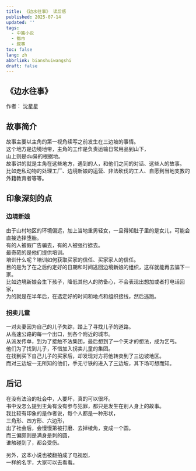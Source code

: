 ```yaml
---
title: 《边水往事》 读后感
published: 2025-07-14
updated: ''
tags:
  - 中篇小说
  - 都市
  - 叙事
toc: false
lang: zh
abbrlink: bianshuiwangshi
draft: false
---
```


## 《边水往事》
作者： 沈星星

## 故事简介
故事主要以主角的第一视角续写之前发生在三边坡的事情。  
这个地方是边境地带，主角的工作是负责运输日常用品到山下，  
山上则是du枭的根据地。  
故事讲的就是主角在这些地方，遇到的人，和他们之间的对话、这些人的故事。  
比如走私动物的处理工厂、边境新娘的运营、非法砍伐的工人、自愿到当地支教的外籍教育者等等。  

## 印象深刻的点
### 边境新娘
由于山村地区的环境偏远，加上当地重男轻女，一旦得知肚子里的是女儿，可能会直接选择堕胎。  
有的人被假广告骗去，有的人被强行掳去。  
最奇葩的是他们提供培训。  
培训什么呢？培训如何获取买家的信任、买家家人的信任。  
目的是为了在之后约定好的日期和时间逃回边境新娘的组织，这样就能再去骗下一家。  
比如边境新娘会生下孩子，降低其他人的防备心，不会表现出想加或者打电话回家，  
为的就是在半年后，在选定好的时间和地点和组织接线，然后逃跑。  

### 拐卖儿童
一对夫妻因为自己的儿子失踪，踏上了寻找儿子的道路。  
从高速公路的每一个出口，到各个附近的城市。  
从派发传单，到为了接触不法集团，最后想到了一个天才的想法，成为乞丐。  
他们为了找到儿子，不惜加入拐卖儿童的集团。  
在找到买下自己儿子的买家后，却发现对方将他转卖到了三边坡地区。  
而对三边坡一无所知的他们，手无寸铁的进入了三边坡，其下场可想而知。  



## 后记
在没有法治的社会中，人要坏，真的可以很坏。  
书中没怎么提到主角有没有参与犯罪，都只是发生在别人身上的故事。  
我比较有印象的是作者说，每个人都是一种形状，  
三角形、四方形、六边形，  
出了社会后，会慢慢第被打磨、去掉棱角，变成一个圆。  
而三偏颇则是满身是刺的圆，  
谁触碰到了，都会受伤。  

另外，这本小说也被翻拍成了电视剧，  
一样的名字，大家可以去看看。  
